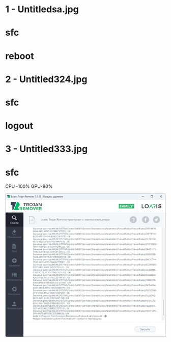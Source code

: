 # 1 - Untitledsa.jpg
# sfc 
# reboot
# 2 - Untitled324.jpg
# sfc
# logout
# 3 - Untitled333.jpg
# sfc

CPU -100% GPU-90%

  ![2](https://github.com/selecitevww/NEWS-LTR-ANTIVIRUS-0-0-1/blob/main/Untitled324.jpg)
